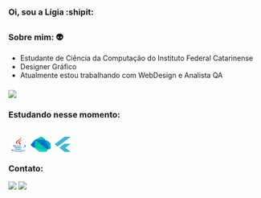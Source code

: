 

<h3>Oi, sou a Lígia :shipit: </h3> 

## <h3>Sobre mim: :alien:</h3> 
- Estudante de Ciência da Computação do Instituto Federal Catarinense
- Designer Gráfico
- Atualmente estou trabalhando com WebDesign e Analista QA

####

<a href="https://github.com/ligiaurora/github-readme-stats">
  <img height=200 align="center" src="https://github-readme-stats.vercel.app/api?username=ligiaurora" />
</a>
</div>  

### Estudando nesse momento:
<div style="display: inline_block"><br>
  <img align="center" alt="Rafa-Ts" height="30" width="40" src="https://github.com/devicons/devicon/blob/master/icons/java/java-original.svg">
  <img align="center" alt="Rafa-Ts" height="30" width="40" src="https://github.com/devicons/devicon/blob/master/icons/dart/dart-original.svg">
  <img align="center" alt="Rafa-Ts" height="30" width="40" src="https://github.com/devicons/devicon/blob/master/icons/flutter/flutter-plain.svg">


### Contato:
<div> 
  <a href="https://www.linkedin.com/in/ligia-aurora-25349b15b/" target="_blank"><img src="https://img.shields.io/badge/-LinkedIn-%230077B5?style=for-the-badge&logo=linkedin&logoColor=white" target="_blank"></a> 
  <a href = "mailto:ligiaurora@gmail.com"><img src="https://img.shields.io/badge/-Gmail-%23333?style=for-the-badge&logo=gmail&logoColor=white" target="_blank"></a>
</div>


